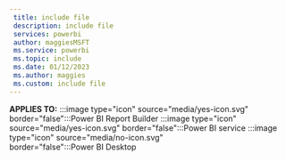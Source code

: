 ```yaml
---
 title: include file
 description: include file
 services: powerbi
 author: maggiesMSFT
 ms.service: powerbi
 ms.topic: include
 ms.date: 01/12/2023
 ms.author: maggies
 ms.custom: include file
---
```


**APPLIES TO:** :::image type="icon" source="media/yes-icon.svg" border="false":::Power&nbsp;BI&nbsp;Report&nbsp;Builder :::image type="icon" source="media/yes-icon.svg" border="false":::Power&nbsp;BI&nbsp;service :::image type="icon" source="media/no-icon.svg" border="false":::Power&nbsp;BI&nbsp;Desktop